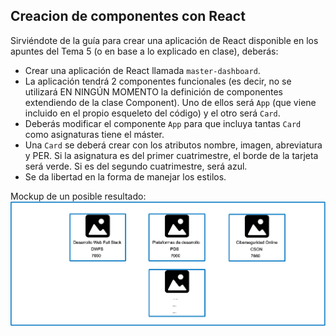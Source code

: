 ## Creacion de componentes con React

Sirviéndote de la guía para crear una aplicación de React disponible en los apuntes del Tema 5 (o en base a lo explicado en clase), deberás:

- Crear una aplicación de React llamada ``master-dashboard``.
- La aplicación tendrá 2 componentes funcionales (es decir, no se utilizará EN NINGÚN MOMENTO la definición de componentes extendiendo de la clase Component).
Uno de ellos será ``App`` (que viene incluido en el propio esqueleto del código) y el otro será ``Card``.
- Deberás modificar el componente ``App`` para que incluya tantas ``Card`` como asignaturas tiene el máster.
- Una ``Card`` se deberá crear con los atributos nombre, imagen, abreviatura y PER. Si la asignatura es del primer cuatrimestre, el borde de la tarjeta será verde. Si es del segundo cuatrimestre, será azul.
- Se da libertad en la forma de manejar los estilos.

Mockup de un posible resultado:
![](https://github.com/UnirCs/DWFS-PER7660-2223/blob/master/05_Tema5/00_RESOURCES/T5.png)
